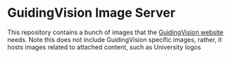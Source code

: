 # GuidingVision Image Server

This repository contains a bunch of images that the [GuidingVision website](http://guidingvision.org)
needs. Note this does not include GuidingVision specific images, rather, it hosts images related
to attached content, such as University logos
